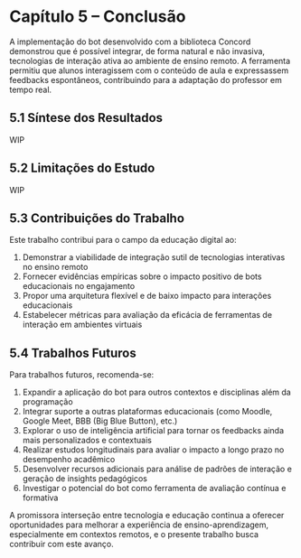 # **Capítulo 5 – Conclusão**

A implementação do bot desenvolvido com a biblioteca Concord demonstrou que é possível integrar, de forma natural e não invasiva, tecnologias de interação ativa ao ambiente de ensino remoto. A ferramenta permitiu que alunos interagissem com o conteúdo de aula e expressassem feedbacks espontâneos, contribuindo para a adaptação do professor em tempo real.

## 5.1 Síntese dos Resultados

WIP
<!---
Os resultados obtidos indicam ganhos significativos em termos de engajamento e percepção de clareza por parte dos alunos. O bot se mostrou particularmente eficaz em:

1. Aumentar a participação ativa dos alunos durante as aulas remotas
2. Proporcionar um canal adicional para expressão de dúvidas e feedback
3. Fornecer aos professores insights em tempo real sobre o entendimento da turma
4. Permitir ajustes dinâmicos no ritmo e na abordagem das aulas
5. Criar um ambiente virtual mais interativo e colaborativo
-->

## 5.2 Limitações do Estudo

WIP

## 5.3 Contribuições do Trabalho

Este trabalho contribui para o campo da educação digital ao:

1. Demonstrar a viabilidade de integração sutil de tecnologias interativas no ensino remoto
2. Fornecer evidências empíricas sobre o impacto positivo de bots educacionais no engajamento
3. Propor uma arquitetura flexível e de baixo impacto para interações educacionais
4. Estabelecer métricas para avaliação da eficácia de ferramentas de interação em ambientes virtuais

## 5.4 Trabalhos Futuros

Para trabalhos futuros, recomenda-se:

1. Expandir a aplicação do bot para outros contextos e disciplinas além da programação
2. Integrar suporte a outras plataformas educacionais (como Moodle, Google Meet, BBB (Big Blue Button), etc.)
3. Explorar o uso de inteligência artificial para tornar os feedbacks ainda mais personalizados e contextuais
4. Realizar estudos longitudinais para avaliar o impacto a longo prazo no desempenho acadêmico
5. Desenvolver recursos adicionais para análise de padrões de interação e geração de insights pedagógicos
6. Investigar o potencial do bot como ferramenta de avaliação contínua e formativa

A promissora interseção entre tecnologia e educação continua a oferecer oportunidades para melhorar a experiência de ensino-aprendizagem, especialmente em contextos remotos, e o presente trabalho busca contribuir com este avanço.
